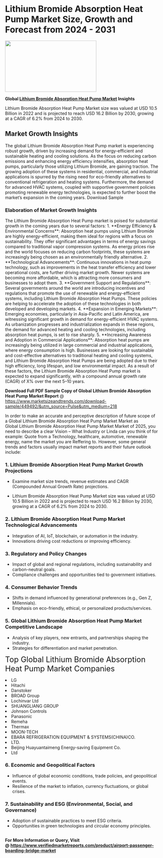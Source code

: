 <H1>Lithium Bromide Absorption Heat Pump Market Size, Growth and Forecast from 2024 - 2031</H1><img class="aligncenter size-medium wp-image-584254" src="https://thirdeyenews.in/wp-content/uploads/2024/09/Global-Market-Research-300x168.jpeg" alt="" width="300" height="168" /><p><strong>Global&nbsp;<a href="https://www.marketsizeandtrends.com/download-sample/449492/&amp;utm_source=Pulse&amp;utm_medium=218">Lithium Bromide Absorption Heat Pump Market</a> Insights</strong></p><p>Lithium Bromide Absorption Heat Pump Market size was valued at USD 10.5 Billion in 2022 and is projected to reach USD 16.2 Billion by 2030, growing at a CAGR of 6.2% from 2024 to 2030.</p><p><h2>Market Growth Insights</h2> The global Lithium Bromide Absorption Heat Pump market is experiencing robust growth, driven by increasing demand for energy-efficient and sustainable heating and cooling solutions. As the focus on reducing carbon emissions and enhancing energy efficiency intensifies, absorption heat pumps, particularly those utilizing Lithium Bromide, are gaining traction. The growing adoption of these systems in residential, commercial, and industrial applications is spurred by the rising need for eco-friendly alternatives to conventional refrigeration and heating systems. Furthermore, the demand for advanced HVAC systems, coupled with supportive government policies promoting renewable energy technologies, is expected to further boost the market’s expansion in the coming years. Download Sample <h3>Elaboration of Market Growth Insights</h3> The Lithium Bromide Absorption Heat Pump market is poised for substantial growth in the coming years due to several factors: 1. **Energy Efficiency & Environmental Concerns**: Absorption heat pumps using Lithium Bromide are highly energy-efficient, making them ideal for regions with a focus on sustainability. They offer significant advantages in terms of energy savings compared to traditional vapor compression systems. As energy prices rise and the world focuses on reducing carbon footprints, these systems are increasingly being chosen as an environmentally friendly alternative. 2. **Technological Advancements**: Continuous innovations in heat pump technology, such as improvements in the heat transfer efficiency and lower operational costs, are further driving market growth. Newer systems are becoming more affordable, which is attracting more consumers and businesses to adopt them. 3. **Government Support and Regulations**: Several governments around the world are introducing incentives and regulations that promote the use of renewable and energy-efficient systems, including Lithium Bromide Absorption Heat Pumps. These policies are helping to accelerate the adoption of these technologies in both developed and developing markets. 4. **Expansion in Emerging Markets**: Emerging economies, particularly in Asia-Pacific and Latin America, are witnessing significant growth in demand for energy-efficient HVAC systems. As urbanization progresses and industrialization expands in these regions, the demand for advanced heating and cooling technologies, including absorption heat pumps, is set to rise sharply. 5. **Increasing Awareness and Adoption in Commercial Applications**: Absorption heat pumps are increasingly being utilized in large commercial and industrial applications, where energy consumption is high. Businesses are looking for sustainable and cost-effective alternatives to traditional heating and cooling systems, and Lithium Bromide Absorption Heat Pumps are being adopted due to their high efficiency, long lifespan, and low environmental impact. As a result of these factors, the Lithium Bromide Absorption Heat Pump market is expected to expand significantly, with a compound annual growth rate (CAGR) of X% over the next 5–10 years. </p><p><span class=""><strong>Download Full PDF Sample Copy of Global Lithium Bromide Absorption Heat Pump Market Report</strong> @ <a href="https://www.marketsizeandtrends.com/download-sample/449492/&amp;utm_source=Pulse&amp;utm_medium=218" target="_blank">https://www.marketsizeandtrends.com/download-sample/449492/&amp;utm_source=Pulse&amp;utm_medium=218</a></span></p><p>In order to make an accurate and perceptive description of future scope of a Global&nbsp;Lithium Bromide Absorption Heat Pump Market Market as Global&nbsp;Lithium Bromide Absorption Heat Pump Market Market of 2025, you need to describe a clear Vision &ndash; What Industry or Linda can you think of for example: Quote from a Technology, healthcare, automotive, renewable energy, name the market you are Reffering to. However, some general trends and factors usually impact market reports and their future outlook include:</p><h3>1.&nbsp;<strong>Lithium Bromide Absorption Heat Pump Market Growth Projections</strong></h3><ul><li>Examine market size trends, revenue estimates and CAGR (Compounded Annual Growth Rate) projections.</li><li><p>Lithium Bromide Absorption Heat Pump Market size was valued at USD 10.5 Billion in 2022 and is projected to reach USD 16.2 Billion by 2030, growing at a CAGR of 6.2% from 2024 to 2030.</p></li></ul><h3>2.&nbsp;<strong>Lithium Bromide Absorption Heat Pump Market Technological Advancements</strong></h3><ul><li>Integration of AI, IoT, blockchain, or automation in the industry.</li><li>Innovations driving cost reductions or improving efficiency.</li></ul><h3>3.&nbsp;<strong>Regulatory and Policy Changes</strong></h3><ul><li>Impact of global and regional regulations, including sustainability and carbon-neutral goals.</li><li>Compliance challenges and opportunities tied to government initiatives.</li></ul><h3>4.&nbsp;<strong>Consumer Behavior Trends</strong></h3><ul><li>Shifts in demand influenced by generational preferences (e.g., Gen Z, Millennials).</li><li>Emphasis on eco-friendly, ethical, or personalized products/services.</li></ul><h3>5.&nbsp;<strong>Global Lithium Bromide Absorption Heat Pump Market Competitive Landscape</strong></h3><ul><li>Analysis of key players, new entrants, and partnerships shaping the industry.</li><li>Strategies for differentiation and market penetration.</li></ul><p data-pm-slice="1 1 []"><span style="color: inherit; font-family: inherit; font-size: 25px;">Top Global Lithium Bromide Absorption Heat Pump Market Companies</span></p><div class="" data-test-id=""><p><li>LG</li><li> Hitachi</li><li> Danstoker</li><li> BROAD Group</li><li> Lochinvar Ltd</li><li> SHUANGLIANG GROUP</li><li> Johnson Controls</li><li> Panasonic</li><li> Remeha</li><li> Thermax</li><li> MOON-TECH</li><li> EBARA REFRIGERATION EQUIPMENT & SYSTEMS(CHINA)CO.</li><li>LTD.</li><li> Beijing Huayuantaimeng Energy-saving Equipment Co.</li><li> Ltd</li></p></div><h3>6.&nbsp;<strong>Economic and Geopolitical Factors</strong></h3><ul><li>Influence of global economic conditions, trade policies, and geopolitical events.</li><li>Resilience of the market to inflation, currency fluctuations, or global crises.</li></ul><h3>7.&nbsp;<strong>Sustainability and ESG (Environmental, Social, and Governance)</strong></h3><ul><li>Adoption of sustainable practices to meet ESG criteria.</li><li>Opportunities in green technologies and circular economy principles.</li></ul><h2><strong style="font-size: 14px;">For More Information or Query, Visit @&nbsp;</strong><a style="background-color: #ffffff; font-size: 14px;" href="https://www.marketsizeandtrends.com/report/lithium-bromide-absorption-heat-pump-market/" target="_blank">https://www.verifiedmarketreports.com/product/airport-passenger-boarding-bridge-market</a></h2>

